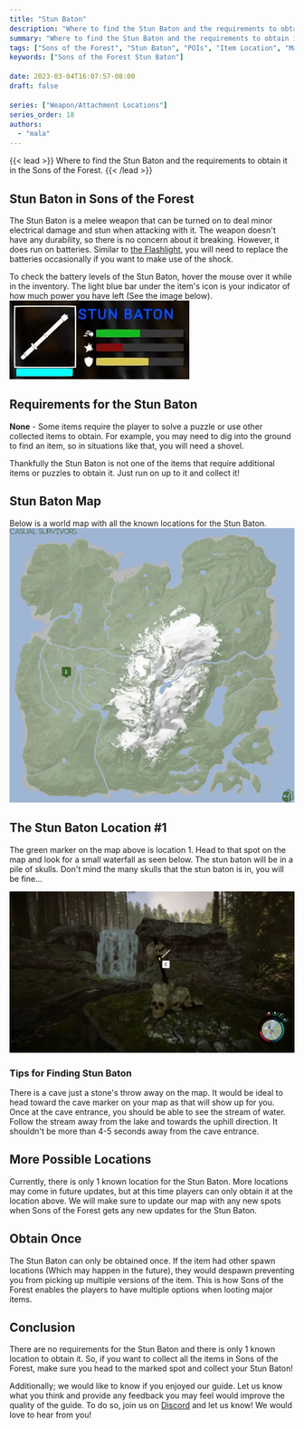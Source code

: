 ```yaml
---
title: "Stun Baton"
description: "Where to find the Stun Baton and the requirements to obtain it in the Sons of the Forest."
summary: "Where to find the Stun Baton and the requirements to obtain it. Click here to learn more about it!"
tags: ["Sons of the Forest", "Stun Baton", "POIs", "Item Location", "Map"]
keywords: ["Sons of the Forest Stun Baton"]

date: 2023-03-04T16:07:57-08:00
draft: false

series: ["Weapon/Attachment Locations"]
series_order: 18
authors:
  - "mala"
---
```


{{< lead >}}
Where to find the Stun Baton and the requirements to obtain it in the Sons of the Forest.
{{< /lead >}}

## Stun Baton in Sons of the Forest
The Stun Baton is a melee weapon that can be turned on to deal minor electrical damage and stun when attacking with it.
The weapon doesn't have any durability, so there is no concern about it breaking. However, it does run on batteries. Similar to
[the Flashlight](/sons-of-the-forest/guides/flashlight/), you will need to replace the batteries occasionally if you want to make use of the shock.

To check the battery levels of the Stun Baton, hover the mouse over it while in the inventory. The light blue bar under the item's icon is your indicator of how much power you have left (See the image below).
![Stun Baton Battery Levels](img/stunbaton.webp)

## Requirements for the Stun Baton
**None** - Some items require the player to solve a puzzle or use other collected items to obtain. For example, you may need to dig into the ground to find an item, so in situations like that, you will need a shovel. 

Thankfully the Stun Baton is not one of the items that require additional items or puzzles to obtain it. Just run on up to it and collect it! 

## Stun Baton Map
Below is a world map with all the known locations for the Stun Baton.
![Sons of the Forest Stun Baton Map Location](img/map.webp)

## The Stun Baton Location #1
The green marker on the map above is location 1. Head to that spot on the map and look for a small waterfall as seen below.
The stun baton will be in a pile of skulls. Don't mind the many skulls that the stun baton is in, you will be fine...

![Sons of the Forest Stun Baton](featured.webp)

### Tips for Finding Stun Baton
There is a cave just a stone's throw away on the map. It would be ideal to head toward the cave marker on your map as that will show up for you.
Once at the cave entrance, you should be able to see the stream of water. Follow the stream away from the lake and towards the uphill direction.
It shouldn't be more than 4-5 seconds away from the cave entrance. 

## More Possible Locations
Currently, there is only 1 known location for the Stun Baton. More locations may come in future updates, but at this time players can only obtain it at the location above.
We will make sure to update our map with any new spots when Sons of the Forest gets any new updates for the Stun Baton.

## Obtain Once
The Stun Baton can only be obtained once. If the item had other spawn locations (Which may happen in the future), they would despawn preventing you from picking up multiple versions of the item. This is how Sons of the Forest enables the players to have multiple options when looting major items. 

## Conclusion
There are no requirements for the Stun Baton and there is only 1 known location to obtain it. So, if you want to collect all the items in Sons of the Forest, make sure you head to the marked spot and collect your Stun Baton!

Additionally; we would like to know if you enjoyed our guide. Let us know what you think and provide any feedback you may feel would improve the quality of the guide. To do so, join us on [Discord](https://discord.gg/ZXp93XsKnN) and let us know! We would love to hear from you! 
